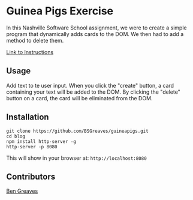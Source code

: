 # Guinea Pigs Exercise

In this Nashville Software School assignment, we were to create a simple program that dynamically adds cards to the DOM. We then had to add a method to delete them.

[Link to Instructions](https://github.com/nashville-software-school/front-end-milestones/blob/master/3-single-page-applications/exercises/SP_JS_EVENT_LISTENERS_GUINEA_PIG.md)

## Usage

Add text to te user input. When you click the "create" button, a card containing your text will be added to the DOM. By clicking the "delete" button on a card, the card will be eliminated from the DOM.

## Installation

```
git clone https://github.com/BSGreaves/guineapigs.git
cd blog
npm install http-server -g
http-server -p 8080
```

This will show in your browser at:
`http://localhost:8080`

## Contributors

[Ben Greaves](https://github.com/BSGreaves)